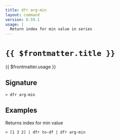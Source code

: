 ```yaml
---
title: dfr arg-min
layout: command
version: 0.59.1
usage: |
  Return index for min value in series
---
```


# `{{ $frontmatter.title }}`

<div style='white-space: pre-wrap;'>{{ $frontmatter.usage }}</div>

## Signature

```> dfr arg-min ```

## Examples

Returns index for min value
```shell
> [1 3 2] | dfr to-df | dfr arg-min
```

